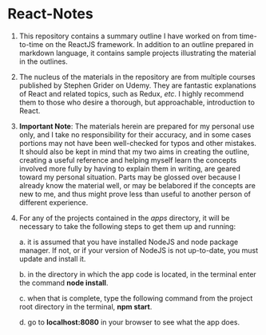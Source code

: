 # React-Notes

1. This repository contains a summary outline I have worked on from time-to-time on the ReactJS framework. In addition to an outline prepared in markdown language, it contains sample projects illustrating the material in the outlines.

2. The nucleus of the materials in the repository are from multiple courses published by Stephen Grider on Udemy. They are fantastic explanations of React and related topics, such as Redux, *etc*. I highly recommend them to those who desire a thorough, but approachable, introduction to React.

3. **Important Note**: The materials herein are prepared for my personal use only, and I take no responsibility for their accuracy, and in some cases portions may not have been well-checked for typos and other mistakes.  It should also be kept in mind that my two aims in creating the outline, creating a useful reference and helping myself learn the concepts involved more fully by having to explain them in writing, are geared toward my personal situation. Parts may be glossed over because I already know the material well, or may be belabored if the concepts are new to me, and thus might prove less than useful to another person of different experience.

4. For any of the projects contained in the *apps* directory, it will be necessary to take the following steps to get them up and running:

    a. it is assumed that you have installed NodeJS and node package manager. If not, or if your version of NodeJS is not up-to-date, you must update and install it.

    b. in the directory in which the app code is located, in the terminal enter the command **node install**.
    
    c. when that is complete, type the following command from the project root directory in the terminal, **npm start**.
    
    d. go to **localhost:8080** in your browser to see what the app does.